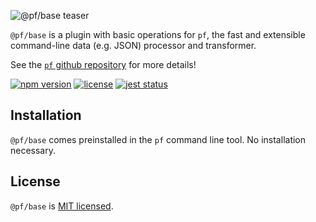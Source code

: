 ![@pf/base teaser][teaser]

`@pf/base` is a plugin with basic operations for `pf`, the fast and extensible command-line data (e.g. JSON) processor and transformer.

See the [`pf` github repository][pf] for more details!

[![npm version](https://img.shields.io/npm/v/fx.svg?color=orange)](https://www.npmjs.com/package/fx)
[![license](https://img.shields.io/badge/license-MIT-blue.svg?color=green)][license]
[![jest status](https://github.com/Yord/pf-base/workflows/unit%20tests/badge.svg?branch=master)][actions]

## Installation

`@pf/base` comes preinstalled in the `pf` command line tool. No installation necessary.

## License

`@pf/base` is [MIT licensed][license].

[license]: https://github.com/Yord/pf-base/blob/master/LICENSE
[teaser]: ./teaser.gif
[pf]: https://github.com/Yord/pf
[actions]: https://github.com/Yord/pf-base/actions